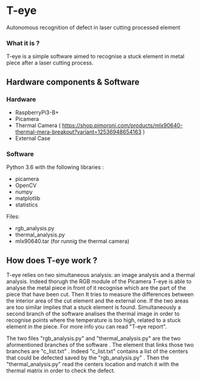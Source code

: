 # T-eye
Autonomous recognition of defect in laser cutting processed element
### What it is ? 
T-eye is a simple software aimed to recognise a stuck element in metal piece after a laser cutting process. 
## Hardware components & Software
### Hardware
 - RaspberryPi3-B+
 - Picamera
 - Thermal Camera ( https://shop.pimoroni.com/products/mlx90640-thermal-mera-breakout?variant=12536948654163 )
 - External Case 
### Software 
Python 3.6 with the following libraries :
- picamera 
- OpenCV
- numpy 
- matplotlib 
- statistics

Files: 
- rgb_analysis.py 
- thermal_analysis.py
- mlx90640.tar (for runnig the thermal camera)


## How does T-eye work ? 
T-eye relies on two simultaneous analysis: an image analysis and a thermal analysis. Indeed thorugh the RGB module of the Picamera T-eye is able to analyse the metal piece in front of it recognise which are the part of the piece that have been cut. Then It tries to measure the differences between the interior area of the cut element and the external one. If the two areas are too similar implies that a stuck element is found. Simultaneously a second branch of the software analises the thermal image in order to recognise points where the temperature is too high, related to a stuck element in the piece. 
For more info you can read "T-eye report".


The two files "rgb_analysis.py" and "thermal_analysis.py" are the two aformentioned branches of the software . The element that links those two branches are "c_list.txt" . Indeed "c_list.txt" contains a list of the centers that could be defected saved by the "rgb_analysis.py" . Then the "thermal_analysis.py" read the centers location and match it with the thermal matrix in order to check the defect.


